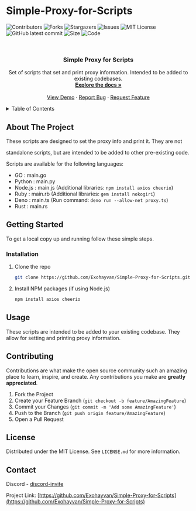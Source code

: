 # Simple-Proxy-for-Scripts

![Contributors](https://img.shields.io/github/contributors/Exohayvan/Simple-Proxy-for-Scripts?style=for-the-badge)
![Forks](https://img.shields.io/github/forks/Exohayvan/Simple-Proxy-for-Scripts?style=for-the-badge)
![Stargazers](https://img.shields.io/github/stars/Exohayvan/Simple-Proxy-for-Scripts?style=for-the-badge)
![Issues](https://img.shields.io/github/issues/Exohayvan/Simple-Proxy-for-Scripts?style=for-the-badge)
![MIT License](https://img.shields.io/github/license/Exohayvan/Simple-Proxy-for-Scripts?style=for-the-badge)
![GitHub latest commit](https://img.shields.io/github/last-commit/Exohayvan/Simple-Proxy-for-Scripts?style=for-the-badge)
![Size](https://img.shields.io/github/repo-size/Exohayvan/Simple-Proxy-for-Scripts?style=for-the-badge)
![Code](https://img.shields.io/github/languages/code-size/Exohayvan/Simple-Proxy-for-Scripts?style=for-the-badge)

<!-- PROJECT LOGO -->
<br />
<div align="center">
  <a href="https://github.com/Exohayvan/Simple-Proxy-for-Scripts">
  </a>

  <h3 align="center">Simple Proxy for Scripts</h3>

  <p align="center">
    Set of scripts that set and print proxy information. Intended to be added to existing codebases.
    <br />
    <a href="https://github.com/Exohayvan/Simple-Proxy-for-Scripts"><strong>Explore the docs »</strong></a>
    <br />
    <br />
    <a href="https://github.com/Exohayvan/Simple-Proxy-for-Scripts">View Demo</a>
    ·
    <a href="https://github.com/Exohayvan/Simple-Proxy-for-Scripts/issues">Report Bug</a>
    ·
    <a href="https://github.com/Exohayvan/Simple-Proxy-for-Scripts/issues">Request Feature</a>
  </p>
</div>

<!-- TABLE OF CONTENTS -->
<details>
  <summary>Table of Contents</summary>
  <ol>
    <li>
      <a href="#about-the-project">About The Project</a>
    </li>
    <li>
      <a href="#getting-started">Getting Started</a>
      <ul>
        <li><a href="#installation">Installation</a></li>
      </ul>
    </li>
    <li><a href="#usage">Usage</a></li>
    <li><a href="#contributing">Contributing</a></li>
    <li><a href="#license">License</a></li>
    <li><a href="#contact">Contact</a></li>
  </ol>
</details>

<!-- ABOUT THE PROJECT -->
## About The Project

These scripts are designed to set the proxy info and print it. They are not

 standalone scripts, but are intended to be added to other pre-existing code. 

Scripts are available for the following languages:

- GO : main.go
- Python : main.py
- Node.js : main.js (Additional libraries: `npm install axios cheerio`)
- Ruby : main.rb (Additional libraries: `gem install nokogiri`)
- Deno : main.ts (Run command: `deno run --allow-net proxy.ts`)
- Rust : main.rs

<!-- GETTING STARTED -->
## Getting Started

To get a local copy up and running follow these simple steps.

### Installation

1. Clone the repo
   ```sh
   git clone https://github.com/Exohayvan/Simple-Proxy-for-Scripts.git
   ```
2. Install NPM packages (if using Node.js)
   ```sh
   npm install axios cheerio
   ```

<!-- USAGE EXAMPLES -->
## Usage

These scripts are intended to be added to your existing codebase. They allow for setting and printing proxy information.

<!-- CONTRIBUTING -->
## Contributing

Contributions are what make the open source community such an amazing place to learn, inspire, and create. Any contributions you make are **greatly appreciated**.

1. Fork the Project
2. Create your Feature Branch (`git checkout -b feature/AmazingFeature`)
3. Commit your Changes (`git commit -m 'Add some AmazingFeature'`)
4. Push to the Branch (`git push origin feature/AmazingFeature`)
5. Open a Pull Request

<!-- LICENSE -->
## License

Distributed under the MIT License. See `LICENSE.md` for more information.

<!-- CONTACT -->
## Contact

Discord - [discord-invite](no_link)

Project Link: [https://github.com/Exohayvan/Simple-Proxy-for-Scripts](https://github.com/Exohayvan/Simple-Proxy-for-Scripts)
